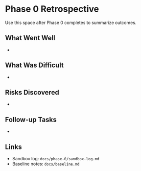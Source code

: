 # Phase 0 Retrospective

Use this space after Phase 0 completes to summarize outcomes.

## What Went Well
- 

## What Was Difficult
- 

## Risks Discovered
- 

## Follow-up Tasks
- 

## Links
- Sandbox log: `docs/phase-0/sandbox-log.md`
- Baseline notes: `docs/baseline.md`
